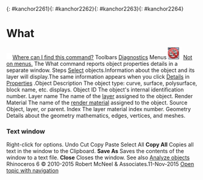 ---
---

{: #kanchor2261}{: #kanchor2262}{: #kanchor2263}{: #kanchor2264}
# What
 [![images/transparent.gif](images/transparent.gif)Where can I find this command?](javascript:void(0);) Toolbars
 [Diagnostics](diagnostics-toolbar.html) 
Menus
![images/-no-menu-item.png](images/-no-menu-item.png) [Not on menus.](menuwhattodo.html) 
The What command reports object properties details in a separate window.
Steps
 [Select](select-objects.html) objects.Information about the object and its layer will display.The same information appears when you click [Details](properties.html#details) in [Properties](properties.html) .Object Description
The object type: curve, surface, polysurface, block name, etc. displays.
Object ID
The object's internal identification number.
Layer name
The name of the [layer](layer.html) assigned to the object.
Render Material
The name of the [render material](materialeditor.html) assigned to the object.
Source
Object, layer, or parent.
Index
The layer material index number.
Geometry
Details about the geometry mathematics, edges, vertices, and meshes.

### Text window
Right-click for options.
Undo
Cut
Copy
Paste
Select All
 **Copy All** 
Copies all text in the window to the Clipboard.
 **Save As** 
Saves the contents of the window to a text file.
 **Close** 
Closes the window.
See also
 [Analyze objects](sak-analysis.html) 
&#160;
&#160;
Rhinoceros 6 © 2010-2015 Robert McNeel &amp; Associates.11-Nov-2015
 [Open topic with navigation](what.html) 

